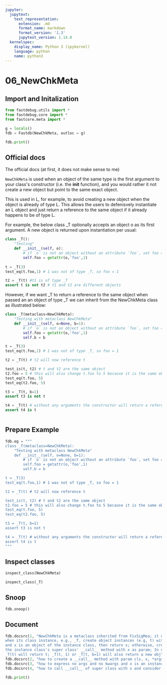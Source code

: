 ```yaml
---
jupyter:
  jupytext:
    text_representation:
      extension: .md
      format_name: markdown
      format_version: '1.3'
      jupytext_version: 1.14.0
  kernelspec:
    display_name: Python 3 (ipykernel)
    language: python
    name: python3
---
```


# 06_NewChkMeta


## Import and Initalization

```python
from fastdebug.utils import *
from fastdebug.core import *
from fastcore.meta import *
```

```python
g = locals()
fdb = Fastdb(NewChkMeta, outloc = g)
```

```python
fdb.print()
```

## Official docs
The official docs (at first, it does not make sense to me)


`NewChkMeta` is used when an object of the same type is the first argument to your class's constructor (i.e. the __init__ function), and you would rather it not create a new object but point to the same exact object.

This is used in L, for example, to avoid creating a new object when the object is already of type L. This allows the users to defenisvely instantiate an L object and just return a reference to the same object if it already happens to be of type L.

For example, the below class _T optionally accepts an object o as its first argument. A new object is returned upon instantiation per usual:

```python
class _T():
    "Testing"
    def __init__(self, o): 
        # if `o` is not an object without an attribute `foo`, set foo = 1
        self.foo = getattr(o,'foo',1)
        
t = _T(3)
test_eq(t.foo,1) # 1 was not of type _T, so foo = 1

t2 = _T(t) #t1 is of type _T
assert t is not t2 # t1 and t2 are different objects
```

However, if we want _T to return a reference to the same object when passed an an object of type _T we can inherit from the NewChkMeta class as illustrated below:

```python
class _T(metaclass=NewChkMeta):
    "Testing with metaclass NewChkMeta"
    def __init__(self, o=None, b=1):
        # if `o` is not an object without an attribute `foo`, set foo = 1
        self.foo = getattr(o,'foo',1)
        self.b = b

t = _T(3)
test_eq(t.foo,1) # 1 was not of type _T, so foo = 1

t2 = _T(t) # t2 will now reference t

test_is(t, t2) # t and t2 are the same object
t2.foo = 5 # this will also change t.foo to 5 because it is the same object
test_eq(t.foo, 5)
test_eq(t2.foo, 5)

t3 = _T(t, b=1)
assert t3 is not t

t4 = _T(t) # without any arguments the constructor will return a reference to the same object
assert t4 is t
```

```python

```

## Prepare Example

```python
fdb.eg = """
class _T(metaclass=NewChkMeta):
    "Testing with metaclass NewChkMeta"
    def __init__(self, o=None, b=1):
        # if `o` is not an object without an attribute `foo`, set foo = 1
        self.foo = getattr(o,'foo',1)
        self.b = b

t = _T(3)
test_eq(t.foo,1) # 1 was not of type _T, so foo = 1

t2 = _T(t) # t2 will now reference t

test_is(t, t2) # t and t2 are the same object
t2.foo = 5 # this will also change t.foo to 5 because it is the same object
test_eq(t.foo, 5)
test_eq(t2.foo, 5)

t3 = _T(t, b=1)
assert t3 is not t

t4 = _T(t) # without any arguments the constructor will return a reference to the same object
assert t4 is t
"""
```

## Inspect classes

```python
inspect_class(NewChkMeta)
```

```python
inspect_class(_T)
```

## Snoop

```python
fdb.snoop()
```

## Document

```python
fdb.docsrc(1, "NewChkMeta is a metaclass inherited from FixSigMea; it makes its own __call__; \
when its class instance, e.g., _T, create object instances (e.g, t) without args nor kwargs but only x, \
and x is an object of the instance class, then return x; otherwise, create and return a new object created by \
the instance class's super class' __call__ method with x as param; In other words, t = _T(3) will create a new obj; \
_T(t) will return t; _T(t, 1) or _T(t, b=1) will also return a new obj")
fdb.docsrc(2, "how to create a __call__ method with param cls, x, *args, **kwargs;")
fdb.docsrc(3, "how to express no args and no kwargs and x is an instance of cls?")
fdb.docsrc(4, "how to call __call__ of super class with x and consider all possible situations of args and kwargs")
```

```python
fdb.print()
```

```python

```

